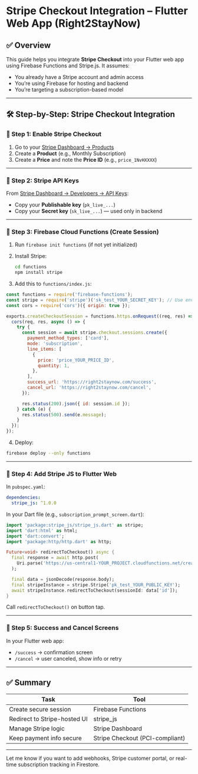 # Stripe Checkout Integration – Flutter Web App (Right2StayNow)

## ✅ Overview
This guide helps you integrate **Stripe Checkout** into your Flutter web app using Firebase Functions and Stripe.js. It assumes:
- You already have a Stripe account and admin access
- You’re using Firebase for hosting and backend
- You’re targeting a subscription-based model

---

## 🛠️ Step-by-Step: Stripe Checkout Integration

### 🔹 Step 1: Enable Stripe Checkout
1. Go to your [Stripe Dashboard → Products](https://dashboard.stripe.com/products)
2. Create a **Product** (e.g., Monthly Subscription)
3. Create a **Price** and note the **Price ID** (e.g., `price_1NvHXXXX`)

---

### 🔹 Step 2: Stripe API Keys
From [Stripe Dashboard → Developers → API Keys](https://dashboard.stripe.com/apikeys):
- Copy your **Publishable key** (`pk_live_...`)
- Copy your **Secret key** (`sk_live_...`) — used only in backend

---

### 🔹 Step 3: Firebase Cloud Functions (Create Session)
1. Run `firebase init functions` (if not yet initialized)
2. Install Stripe:
   ```bash
   cd functions
   npm install stripe
   ```

3. Add this to `functions/index.js`:

```js
const functions = require('firebase-functions');
const stripe = require('stripe')('sk_test_YOUR_SECRET_KEY'); // Use env variable in production
const cors = require('cors')({ origin: true });

exports.createCheckoutSession = functions.https.onRequest((req, res) => {
  cors(req, res, async () => {
    try {
      const session = await stripe.checkout.sessions.create({
        payment_method_types: ['card'],
        mode: 'subscription',
        line_items: [
          {
            price: 'price_YOUR_PRICE_ID',
            quantity: 1,
          },
        ],
        success_url: 'https://right2staynow.com/success',
        cancel_url: 'https://right2staynow.com/cancel',
      });

      res.status(200).json({ id: session.id });
    } catch (e) {
      res.status(500).send(e.message);
    }
  });
});
```

4. Deploy:
```bash
firebase deploy --only functions
```

---

### 🔹 Step 4: Add Stripe JS to Flutter Web

In `pubspec.yaml`:
```yaml
dependencies:
  stripe_js: ^1.0.0
```

In your Dart file (e.g., `subscription_prompt_screen.dart`):

```dart
import 'package:stripe_js/stripe_js.dart' as stripe;
import 'dart:html' as html;
import 'dart:convert';
import 'package:http/http.dart' as http;

Future<void> redirectToCheckout() async {
  final response = await http.post(
    Uri.parse('https://us-central1-YOUR_PROJECT.cloudfunctions.net/createCheckoutSession'),
  );

  final data = jsonDecode(response.body);
  final stripeInstance = stripe.Stripe('pk_test_YOUR_PUBLIC_KEY');
  await stripeInstance.redirectToCheckout(sessionId: data['id']);
}
```

Call `redirectToCheckout()` on button tap.

---

### 🔹 Step 5: Success and Cancel Screens
In your Flutter web app:
- `/success` → confirmation screen
- `/cancel` → user canceled, show info or retry

---

## ✅ Summary

| Task | Tool |
|------|------|
| Create secure session | Firebase Functions |
| Redirect to Stripe-hosted UI | stripe_js |
| Manage Stripe logic | Stripe Dashboard |
| Keep payment info secure | Stripe Checkout (PCI-compliant)

---

Let me know if you want to add webhooks, Stripe customer portal, or real-time subscription tracking in Firestore.